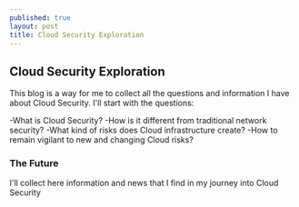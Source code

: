 ```yaml
---
published: true
layout: post
title: Cloud Security Exploration
---
```


## Cloud Security Exploration

This blog is a way for me to collect all the questions and information I have about Cloud Security. I'll start with the questions:

-What is Cloud Security?
-How is it different from traditional network security?
-What kind of risks does Cloud infrastructure create?
-How to remain vigilant to new and changing Cloud risks?

### The Future

I'll collect here information and news that I find in my journey into Cloud Security
